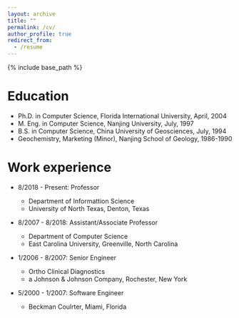 ```yaml
---
layout: archive
title: ""
permalink: /cv/
author_profile: true
redirect_from:
  - /resume
---
```


{% include base_path %}

Education
======
* Ph.D. in Computer Science, Florida International University, April, 2004
* M. Eng. in Computer Science, Nanjing University, July, 1997
* B.S. in Computer Science, China University of Geosciences, July, 1994
* Geochemistry, Marketing (Minor), Nanjing School of Geology, 1986-1990

Work experience
======
* 8/2018 - Present: Professor
  * Department of Informattion Science
  * University of North Texas, Denton, Texas

* 8/2007 - 8/2018: Assistant/Associate Professor
  * Department of Computer Science
  * East Carolina University, Greenville, North Carolina
  
* 1/2006 - 8/2007: Senior Engineer
  * Ortho Clinical Diagnostics 
  * a Johnson & Johnson Company, Rochester, New York
  
* 5/2000 - 1/2007: Software Engineer
  * Beckman Coulrter, Miami, Florida
